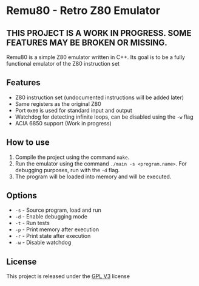 # Remu80 - Retro Z80 Emulator

## THIS PROJECT IS A WORK IN PROGRESS. SOME FEATURES MAY BE BROKEN OR MISSING.

Remu80 is a simple Z80 emulator written in C++. Its goal is to be a fully functional emulator of the Z80 instruction set

## Features
- Z80 instruction set (undocumented instructions will be added later)
- Same registers as the original Z80
- Port ```0x00``` is used for standard input and output
- Watchdog for detecting infinite loops, can be disabled using the ```-w``` flag
- ACIA 6850 support (Work in progress)

## How to use
1. Compile the project using the command ```make```.
2. Run the emulator using the command ```./main -s <program.name>```. For debugging purposes, run with the ```-d``` flag.
3. The program will be loaded into memory and will be executed.

## Options
- ```-s``` - Source program, load and run
- ```-d``` - Enable debugging mode
- ```-t``` - Run tests
- ```-p``` - Print memory after execution
- ```-r``` - Print state after execution
- ```-w``` - Disable watchdog

## License
This project is released under the [GPL V3](https://www.gnu.org/licenses/gpl-3.0.en.html) license